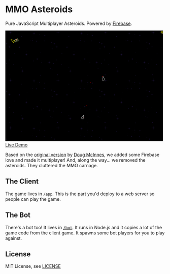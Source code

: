 # MMO Asteroids

Pure JavaScript Multiplayer Asteroids. Powered by [Firebase](https://firebase.com).

[![Preview](preview.gif)](https://mmoasteroids.firebaseapp.com/)
[Live Demo](https://mmoasteroids.firebaseapp.com/)

Based on the [original version](https://github.com/dmcinnes/HTML5-Asteroids) by 
[Doug McInnes](https://github.com/dmcinnes), we added some Firebase love and made it multiplayer! 
And, along the way... we removed the asteroids. They cluttered the MMO carnage.

## The Client
The game lives in [`/app`](app). This is the part you'd deploy to a web server so people can play 
the game.

## The Bot
There's a bot too! It lives in [`/bot`](bot). It runs in Node.js and it copies a lot of the game 
code from the client game. It spawns some bot players for you to play against.

## License

MIT License, see [LICENSE](LICENSE)
